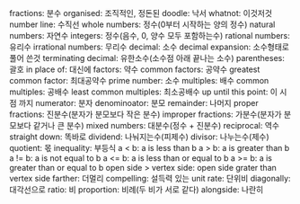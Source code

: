 fractions: 분수
organised: 조직적인, 정돈된
doodle: 낙서
whatnot: 이것저것
number line: 수직선
whole numbers: 정수(0부터 시작하는 양의 정수)
natural numbers: 자연수
integers: 정수(음수, 0, 양수 모두 포함하는수)
rational numbers: 유리수
irrational numbers: 무리수
decimal: 소수
decimal expansion: 소수형태로 풀어 쓴것
terminating decimal: 유한소수(소수점 아래 끝나는 소수)
parentheses: 괄호
in place of: 대신에
factors: 약수
common factors: 공약수
greatest common factor: 최대공약수
prime number: 소수
multiples: 배수
common multiples: 공배수
least common multiples: 최소공배수
up until this point: 이 시점 까지
numerator: 분자
denominoator: 분모
remainder: 나머지
proper fractions: 진분수(분자가 분모보다 작은 분수)
improper fractions: 가분수(분자가 분모보다 같거나 큰 분수)
mixed numbers: 대분수(정수 + 진분수)
reciprocal: 역수
straight down: 똑바로
dividend: 나눠지는수(피제수)
divisor: 나누는수(제수)
quotient: 몫
inequality: 부등식
a < b: a is less than b
a > b: a is greater than b
a != b: a is not equal to b
a \<= b: a is less than or equal to b
a \>= b: a is greater than or equal to b
open side > vertex side: open side grater than vertex side
farther: 더멀리
compelling: 설득력 있는
unit rate: 단위비
diagonally: 대각선으로
ratio: 비
proportion: 비례(두 비가 서로 같다)
alongside: 나란히